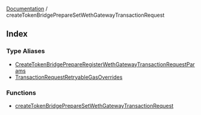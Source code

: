 [Documentation](../README.md) / createTokenBridgePrepareSetWethGatewayTransactionRequest

## Index

### Type Aliases

- [CreateTokenBridgePrepareRegisterWethGatewayTransactionRequestParams](type-aliases/CreateTokenBridgePrepareRegisterWethGatewayTransactionRequestParams.md)
- [TransactionRequestRetryableGasOverrides](type-aliases/TransactionRequestRetryableGasOverrides.md)

### Functions

- [createTokenBridgePrepareSetWethGatewayTransactionRequest](functions/createTokenBridgePrepareSetWethGatewayTransactionRequest.md)
